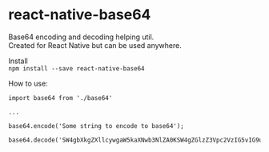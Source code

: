 # react-native-base64
Base64 encoding and decoding helping util.  
Created for React Native but can be used anywhere.

Install  
```npm install --save react-native-base64```  

How to use:
```
import base64 from './base64'

...

base64.encode('Some string to encode to base64');

base64.decode('SW4gbXkgZXllcywgaW5kaXNwb3NlZA0KSW4gZGlzZ3Vpc2VzIG5vIG9uZSBrbm93cw0KUklQIEND==')
```

